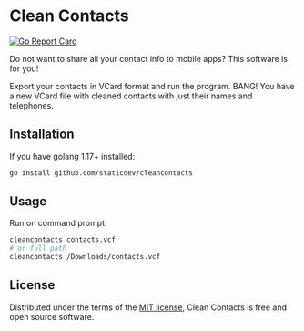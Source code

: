 # Clean Contacts

[![Go Report Card](https://goreportcard.com/badge/github.com/staticdev/cleancontacts)](https://goreportcard.com/report/github.com/staticdev/cleancontacts)

Do not want to share all your contact info to mobile apps? This software is for you!

Export your contacts in VCard format and run the program. BANG! You have a new VCard file with cleaned contacts with just their names and telephones.

## Installation

If you have golang 1.17+ installed:

```sh
go install github.com/staticdev/cleancontacts
```

## Usage

Run on command prompt:

```sh
cleancontacts contacts.vcf
# or full path
cleancontacts /Downloads/contacts.vcf
```

## License

Distributed under the terms of the [MIT license](LICENSE.md), Clean Contacts is free and open source software.
